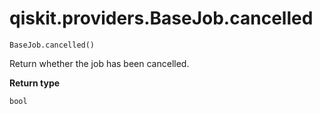 # qiskit.providers.BaseJob.cancelled

`BaseJob.cancelled()`

Return whether the job has been cancelled.

**Return type**

`bool`
